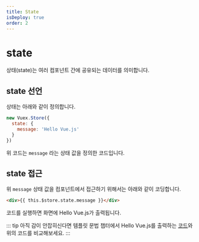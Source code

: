 ```yaml
---
title: State
isDeploy: true
order: 2
---
```


# state

상태(state)는 여러 컴포넌트 간에 공유되는 데이터를 의미합니다.

## state 선언

상태는 아래와 같이 정의합니다.

```js
new Vuex.Store({
  state: {
    message: 'Hello Vue.js'
  }
})
```

위 코드는 `message` 라는 상태 값을 정의한 코드입니다.

## state 접근

위 `message` 상태 값을 컴포넌트에서 접근하기 위해서는 아래와 같이 코딩합니다.

```html
<div>{{ this.$store.state.message }}</div>
```

코드를 실행하면 화면에 Hello Vue.js가 출력됩니다.

::: tip
아직 감이 안잡히신다면 템플릿 문법 챕터에서 Hello Vue.js를 출력하는 [코드](../vue/template.html#데이터-바인딩)와 위의 코드를 비교해보세요.
:::
